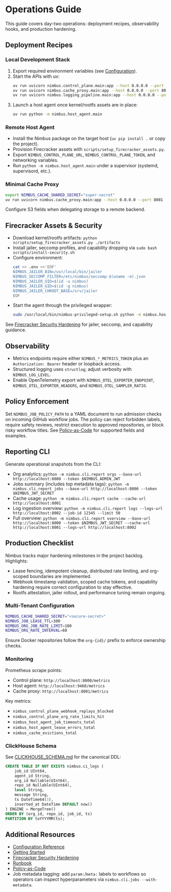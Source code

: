 # Operations Guide

This guide covers day-two operations: deployment recipes, observability hooks, and production hardening.

## Deployment Recipes

### Local Development Stack

1. Export required environment variables (see [Configuration](./configuration.md)).
2. Start the APIs with uv:
   ```bash
   uv run uvicorn nimbus.control_plane.main:app --host 0.0.0.0 --port 8000 --reload
   uv run uvicorn nimbus.cache_proxy.main:app --host 0.0.0.0 --port 8001 --reload
   uv run uvicorn nimbus.logging_pipeline.main:app --host 0.0.0.0 --port 8002 --reload
   ```
3. Launch a host agent once kernel/rootfs assets are in place:
   ```bash
   uv run python -m nimbus.host_agent.main
   ```

### Remote Host Agent

- Install the Nimbus package on the target host (`uv pip install .` or copy the project).
- Provision Firecracker assets with `scripts/setup_firecracker_assets.py`.
- Export `NIMBUS_CONTROL_PLANE_URL`, `NIMBUS_CONTROL_PLANE_TOKEN`, and networking variables.
- Run `python -m nimbus.host_agent.main` under a supervisor (systemd, supervisord, etc.).

### Minimal Cache Proxy

```bash
export NIMBUS_CACHE_SHARED_SECRET="super-secret"
uv run uvicorn nimbus.cache_proxy.main:app --host 0.0.0.0 --port 8001
```

Configure S3 fields when delegating storage to a remote backend.

## Firecracker Assets & Security

- Download kernel/rootfs artifacts: `python scripts/setup_firecracker_assets.py ./artifacts`
- Install jailer, seccomp profiles, and capability dropping via `sudo bash scripts/install-security.sh`
- Configure environment:
  ```bash
  cat >> .env <<'EOF'
  NIMBUS_JAILER_BIN=/usr/local/bin/jailer
  NIMBUS_SECCOMP_FILTER=/etc/nimbus/seccomp-$(uname -m).json
  NIMBUS_JAILER_UID=$(id -u nimbus)
  NIMBUS_JAILER_GID=$(id -g nimbus)
  NIMBUS_JAILER_CHROOT_BASE=/srv/jailer
  EOF
  ```
- Start the agent through the privileged wrapper:
  ```bash
  sudo /usr/local/bin/nimbus-privileged-setup.sh python -m nimbus.host_agent.main
  ```

See [Firecracker Security Hardening](./FIRECRACKER_SECURITY.md) for jailer, seccomp, and capability guidance.

## Observability

- Metrics endpoints require either `NIMBUS_*_METRICS_TOKEN` plus an `Authorization: Bearer` header or loopback access.
- Structured logging uses `structlog`; adjust verbosity with `NIMBUS_LOG_LEVEL`.
- Enable OpenTelemetry export with `NIMBUS_OTEL_EXPORTER_ENDPOINT`, `NIMBUS_OTEL_EXPORTER_HEADERS`, and `NIMBUS_OTEL_SAMPLER_RATIO`.

## Policy Enforcement

Set `NIMBUS_JOB_POLICY_PATH` to a YAML document to run admission checks on incoming GitHub workflow jobs. The policy can reject forbidden labels, require safety reviews, restrict execution to approved repositories, or block risky workflow titles. See [Policy-as-Code](./policy-as-code.md) for supported fields and examples.

## Reporting CLI

Generate operational snapshots from the CLI:

- Org analytics: `python -m nimbus.cli.report orgs --base-url http://localhost:8000 --token $NIMBUS_ADMIN_JWT`
- Jobs summary (includes top metadata tags): `python -m nimbus.cli.report jobs --base-url http://localhost:8000 --token $NIMBUS_JWT_SECRET`
- Cache usage: `python -m nimbus.cli.report cache --cache-url http://localhost:8001`
- Log ingestion overview: `python -m nimbus.cli.report logs --logs-url http://localhost:8002 --job-id 12345 --limit 50`
- Full overview: `python -m nimbus.cli.report overview --base-url http://localhost:8000 --token $NIMBUS_JWT_SECRET --cache-url http://localhost:8001 --logs-url http://localhost:8002`

## Production Checklist

Nimbus tracks major hardening milestones in the project backlog. Highlights:

- Lease fencing, idempotent cleanup, distributed rate limiting, and org-scoped boundaries are implemented.
- Webhook timestamp validation, scoped cache tokens, and capability hardening require correct configuration to stay effective.
- Rootfs attestation, jailer rollout, and performance tuning remain ongoing.

### Multi-Tenant Configuration

```bash
NIMBUS_CACHE_SHARED_SECRET="<secure-secret>"
NIMBUS_JOB_LEASE_TTL=300
NIMBUS_ORG_JOB_RATE_LIMIT=100
NIMBUS_ORG_RATE_INTERVAL=60
```

Ensure Docker repositories follow the `org-{id}/` prefix to enforce ownership checks.

### Monitoring

Prometheus scrape points:

- Control plane: `http://localhost:8000/metrics`
- Host agent: `http://localhost:9460/metrics`
- Cache proxy: `http://localhost:8001/metrics`

Key metrics:

- `nimbus_control_plane_webhook_replays_blocked`
- `nimbus_control_plane_org_rate_limits_hit`
- `nimbus_host_agent_job_timeouts_total`
- `nimbus_host_agent_lease_errors_total`
- `nimbus_cache_evictions_total`

### ClickHouse Schema

See [CLICKHOUSE_SCHEMA.md](./CLICKHOUSE_SCHEMA.md) for the canonical DDL:

```sql
CREATE TABLE IF NOT EXISTS nimbus.ci_logs (
    job_id UInt64,
    agent_id String,
    org_id Nullable(UInt64),
    repo_id Nullable(UInt64),
    level String,
    message String,
    ts DateTime64(3),
    inserted_at DateTime DEFAULT now()
) ENGINE = MergeTree()
ORDER BY (org_id, repo_id, job_id, ts)
PARTITION BY toYYYYMM(ts);
```

## Additional Resources

- [Configuration Reference](./configuration.md)
- [Getting Started](./getting-started.md)
- [Firecracker Security Hardening](./FIRECRACKER_SECURITY.md)
- [Runbook](./runbook.md)
- [Policy-as-Code](./policy-as-code.md)
- Job metadata tagging: add `param:`/`meta:` labels to workflows so operators can inspect hyperparameters via `nimbus.cli.jobs --with-metadata`.
